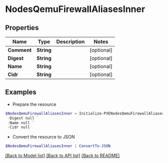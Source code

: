 # NodesQemuFirewallAliasesInner
## Properties

Name | Type | Description | Notes
------------ | ------------- | ------------- | -------------
**Comment** | **String** |  | [optional] 
**Digest** | **String** |  | [optional] 
**Name** | **String** |  | [optional] 
**Cidr** | **String** |  | [optional] 

## Examples

- Prepare the resource
```powershell
$NodesQemuFirewallAliasesInner = Initialize-PVENodesQemuFirewallAliasesInner  -Comment null `
 -Digest null `
 -Name null `
 -Cidr null
```

- Convert the resource to JSON
```powershell
$NodesQemuFirewallAliasesInner | ConvertTo-JSON
```

[[Back to Model list]](../README.md#documentation-for-models) [[Back to API list]](../README.md#documentation-for-api-endpoints) [[Back to README]](../README.md)

